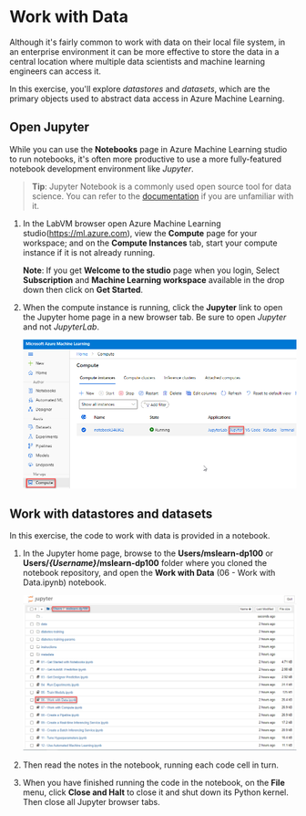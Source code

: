 # Work with Data

Although it's fairly common to work with data on their local file system, in an enterprise environment it can be more effective to store the data in a central location where multiple data scientists and machine learning engineers can access it.

In this exercise, you'll explore *datastores* and *datasets*, which are the primary objects used to abstract data access in Azure Machine Learning.
## Open Jupyter

While you can use the **Notebooks** page in Azure Machine Learning studio to run notebooks, it's often more productive to use a more fully-featured notebook development environment like *Jupyter*.

> **Tip**: Jupyter Notebook is a commonly used open source tool for data science. You can refer to the [documentation](https://jupyter-notebook.readthedocs.io/en/stable/notebook.html) if you are unfamiliar with it.

1. In the LabVM browser open Azure Machine Learning studio(https://ml.azure.com), view the **Compute** page for your workspace; and on the **Compute Instances** tab, start your compute instance if it is not already running.

    **Note**: If you get **Welcome to the studio** page when you login, Select **Subscription** and **Machine Learning workspace** available in the drop down then click on **Get Started**.

2. When the compute instance is running, click the **Jupyter** link to open the Jupyter home page in a new browser tab. Be sure to open *Jupyter* and not *JupyterLab*.

    ![](images/jupyter.png)

## Work with datastores and datasets

In this exercise, the code to work with data is provided in a notebook.

1. In the Jupyter home page, browse to the **Users/mslearn-dp100** or **Users/*{Username}*/mslearn-dp100** folder where you cloned the notebook repository, and open the **Work with Data** (06 - Work with Data.ipynb) notebook.

    ![](images/data.png)

2. Then read the notes in the notebook, running each code cell in turn.
3. When you have finished running the code in the notebook, on the **File** menu, click **Close and Halt** to close it and shut down its Python kernel. Then close all Jupyter browser tabs.

